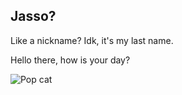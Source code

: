 ## Jasso? 

Like a nickname? 
Idk, it's my last name.

Hello there, how is your day?

![Pop cat](https://media1.tenor.com/m/_1hMqyFC4LEAAAAd/pop-cat.gif)
